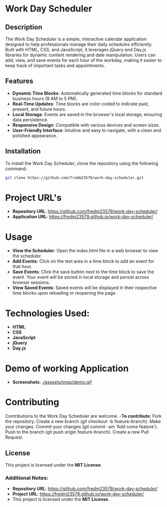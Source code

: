# Work Day Scheduler

## Description

The Work Day Scheduler is a simple, interactive calendar application designed to help professionals manage their daily schedules efficiently. Built with HTML, CSS, and JavaScript, it leverages jQuery and Day.js libraries for dynamic content rendering and date manipulation. Users can add, view, and save events for each hour of the workday, making it easier to keep track of important tasks and appointments.

## Features

- **Dynamic Time Blocks**: Automatically generated time blocks for standard business hours (9 AM to 5 PM).
- **Real-Time Updates**: Time blocks are color-coded to indicate past, present, and future hours.
- **Local Storage**: Events are saved in the browser's local storage, ensuring data persistence.
- **Responsive Design**: Compatible with various devices and screen sizes.
- **User-Friendly Interface**: Intuitive and easy to navigate, with a clean and polished appearance.

## Installation

To install the Work Day Scheduler, clone the repository using the following command:

```bash
git clone https://github.com/fredm23579/work-day-scheduler.git
```

# Project URL's
- **Repository URL**: https://github.com/fredm23579/work-day-scheduler/
- **Application URL**: https://fredm23579.github.io/work-day-scheduler/

# Usage
- **View the Scheduler**: Open the index.html file in a web browser to view the scheduler.
- **Add Events**: Click on the text area in a time block to add an event for that hour.
- **Save Events**: Click the save button next to the time block to save the event. Your event will be stored in local storage and persist across browser sessions.
- **View Saved Events**: Saved events will be displayed in their respective time blocks upon reloading or reopening the page.

# Technologies Used:
- **HTML**
- **CSS**
- **JavaScript**
- **jQuery**
- **Day.js**

# Demo of working Application

- **Screenshots**: [./assests/imgs/demo.gif](./assets/imgs/demo.gif) 

# Contributing
Contributions to the Work Day Scheduler are welcome. 
-**To contribute**:
Fork the repository.
Create a new branch (git checkout -b feature-branch).
Make your changes.
Commit your changes (git commit -am 'Add some feature').
Push to the branch (git push origin feature-branch).
Create a new Pull Request.

## License
This project is licensed under the **MIT License**.


### Additional Notes:

- **Repository URL**: https://github.com/fredm23579/work-day-scheduler/
- **Project URL**: https://fredm23579.github.io/work-day-scheduler/
- This project is licensed under the **MIT License**.
